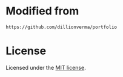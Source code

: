 # Modified from
```
https://github.com/dillionverma/portfolio
```

# License

Licensed under the [MIT license](https://github.com/dillionverma/portfolio/blob/main/LICENSE.md).
